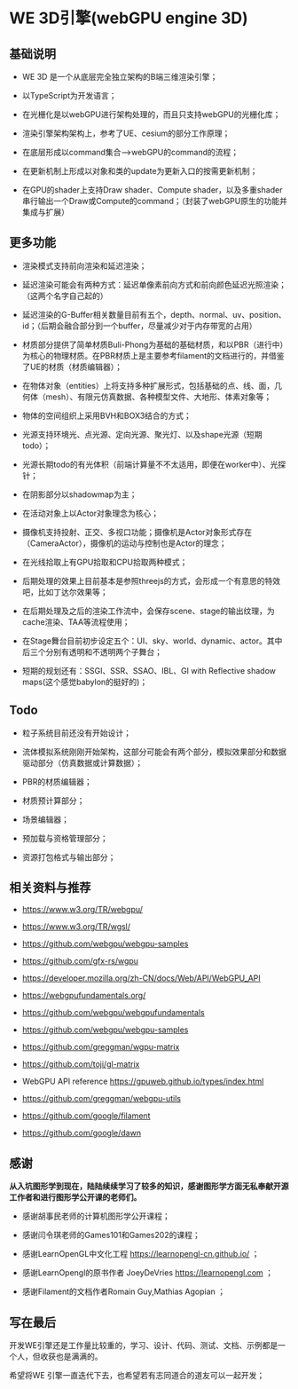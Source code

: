 # WE 3D引擎(webGPU engine 3D)

## 基础说明

* WE 3D 是一个从底层完全独立架构的B端三维渲染引擎；
* 以TypeScript为开发语言；

* 在光栅化是以webGPU进行架构处理的，而且只支持webGPU的光栅化库；
* 渲染引擎架构架构上，参考了UE、cesium的部分工作原理；

* 在底层形成以command集合-->webGPU的command的流程；
* 在更新机制上形成以对象和类的update为更新入口的按需更新机制；

* 在GPU的shader上支持Draw shader、Compute shader，以及多重shader串行输出一个Draw或Compute的command；（封装了webGPU原生的功能并集成与扩展）

## 更多功能

* 渲染模式支持前向渲染和延迟渲染；
* 延迟渲染可能会有两种方式：延迟单像素前向方式和前向颜色延迟光照渲染；（这两个名字自己起的）

* 延迟渲染的G-Buffer相关数量目前有五个，depth、normal、uv、position、id；（后期会融合部分到一个buffer，尽量减少对于内存带宽的占用）
* 材质部分提供了简单材质Buli-Phong为基础的基础材质，和以PBR（进行中）为核心的物理材质。在PBR材质上是主要参考filament的文档进行的，并借鉴了UE的材质（材质编辑器）；

* 在物体对象（entities）上将支持多种扩展形式，包括基础的点、线、面，几何体（mesh）、有限元仿真数据、各种模型文件、大地形、体素对象等；
* 物体的空间组织上采用BVH和BOX3结合的方式；

* 光源支持环境光、点光源、定向光源、聚光灯、以及shape光源（短期todo）；
* 光源长期todo的有光体积（前端计算量不不太适用，即便在worker中）、光探针；

* 在阴影部分以shadowmap为主；
* 在活动对象上以Actor对象理念为核心；
* 摄像机支持投射、正交、多视口功能；摄像机是Actor对象形式存在（CameraActor），摄像机的运动与控制也是Actor的理念；
* 在光线拾取上有GPU拾取和CPU拾取两种模式；
* 后期处理的效果上目前基本是参照threejs的方式，会形成一个有意思的特效吧，比如丁达尔效果等；

* 在后期处理及之后的渲染工作流中，会保存scene、stage的输出纹理，为cache渲染、TAA等流程使用；
* 在Stage舞台目前初步设定五个：UI、sky、world、dynamic、actor。其中后三个分别有透明和不透明两个子舞台；
* 短期的规划还有：SSGI、SSR、SSAO、IBL、GI with Reflective shadow maps(这个感觉babylon的挺好的)；

## Todo

* 粒子系统目前还没有开始设计；
* 流体模拟系统刚刚开始架构，这部分可能会有两个部分，模拟效果部分和数据驱动部分（仿真数据或计算数据）；

* PBR的材质编辑器；
* 材质预计算部分；

* 场景编辑器；
* 预加载与资格管理部分；

* 资源打包格式与输出部分；

## 相关资料与推荐

* https://www.w3.org/TR/webgpu/
* https://www.w3.org/TR/wgsl/

* https://github.com/webgpu/webgpu-samples
* https://github.com/gfx-rs/wgpu

* https://developer.mozilla.org/zh-CN/docs/Web/API/WebGPU_API
* https://webgpufundamentals.org/

* https://github.com/webgpu/webgpufundamentals
* https://github.com/webgpu/webgpu-samples

* https://github.com/greggman/wgpu-matrix
* https://github.com/toji/gl-matrix

* WebGPU API reference https://gpuweb.github.io/types/index.html
* https://github.com/greggman/webgpu-utils

* https://github.com/google/filament
* https://github.com/google/dawn

## 感谢

**从入坑图形学到现在，陆陆续续学习了较多的知识，感谢图形学方面无私奉献开源工作者和进行图形学公开课的老师们。**

* 感谢胡事民老师的计算机图形学公开课程；
* 感谢闫令琪老师的Games101和Games202的课程；

* 感谢LearnOpenGL中文化工程 https://learnopengl-cn.github.io/ ；
* 感谢LearnOpengl的原书作者 JoeyDeVries https://learnopengl.com ；

* 感谢Filament的文档作者Romain Guy,Mathias Agopian ；

## 写在最后

开发WE引擎还是工作量比较重的，学习、设计、代码、测试、文档、示例都是一个人，但收获也是满满的。

希望将WE 引擎一直迭代下去，也希望若有志同道合的道友可以一起开发；
